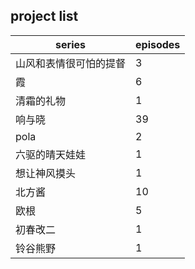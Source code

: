 ## project list

series | episodes
--- | ---
山风和表情很可怕的提督 | 3
霞 | 6
清霜的礼物 | 1
响与晓 | 39
pola | 2
六驱的晴天娃娃 | 1
想让神风摸头 | 1
北方酱 | 10
欧根 | 5
初春改二 | 1
铃谷熊野 | 1
